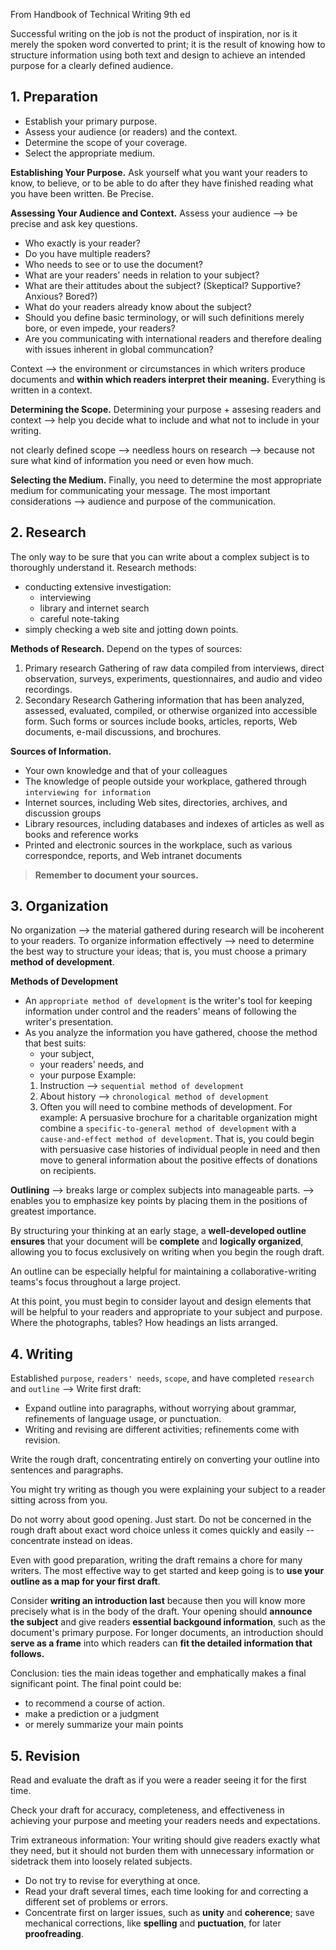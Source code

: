 From Handbook of Technical Writing 9th ed

Successful writing on the job is not the product of inspiration, nor is it merely the spoken word converted to print; it is the result of knowing how to structure information using both text and design to achieve an intended purpose for a clearly defined audience.

## 1. Preparation
   - Establish your primary purpose.
   - Assess your audience (or readers) and the context.
   - Determine the scope of your coverage.
   - Select the appropriate medium.
     
  **Establishing Your Purpose.** Ask yourself what you want your readers to know, to believe, or to be able to do after they have finished reading what you have been written. Be Precise.
  
  **Assessing Your Audience and Context.** 
  Assess your audience --> be precise and ask key questions.
  - Who exactly is your reader?
  - Do you have multiple readers?
  - Who needs to see or to use the document?
  - What are your readers' needs in relation to your subject?
  - What are their attitudes about the subject? (Skeptical? Supportive? Anxious? Bored?)
  - What do your readers already know about the subject?
  - Should you define basic terminology, or will such definitions merely bore, or even impede, your readers?
  - Are you communicating with international readers and therefore dealing with issues inherent in global communcation?
  
  Context --> the environment or circumstances in which writers produce documents and **within which readers interpret their meaning.** Everything is written in a context.

**Determining the Scope.**
Determining your purpose + assesing readers and context
--> help you decide what to include and what not to include in your writing.

not clearly defined scope --> needless hours on research -->  because not sure what kind of information you need or even how much.

**Selecting the Medium.**
Finally, you need to determine the most appropriate medium for communicating your message.
The most important considerations --> audience and purpose of the communication.

## 2. Research
The only way to be sure that you can write about a complex subject is to thoroughly understand it.
Research methods:
- conducting extensive investigation:
	- interviewing
	- library and internet search
	- careful note-taking
- simply checking a web site and jotting down points.

**Methods of Research.**
Depend on the types of sources:
1. Primary research
   Gathering of raw data compiled from interviews, direct observation, surveys, experiments, questionnaires, and audio and video recordings.
2. Secondary Research
   Gathering information that has been analyzed, assessed, evaluated, compiled, or otherwise organized into accessible form. Such forms or sources include books, articles, reports, Web documents, e-mail discussions, and brochures.

**Sources of Information.**
- Your own knowledge and that of your colleagues
- The knowledge of people outside your workplace, gathered through `interviewing for information`
- Internet sources, including Web sites, directories, archives, and discussion groups
- Library resources, including databases and indexes of articles as well as books and reference works
- Printed and electronic sources in the workplace, such as various correspondce, reports, and Web intranet documents

> **Remember to document your sources.**

## 3. Organization
No organization --> the material gathered during research will be incoherent to your readers.
To organize information effectively --> need to determine the best way to structure your ideas; that is, you must choose a primary **method of development**.

**Methods of Development**
- An `appropriate method of development` is the writer's tool for keeping information under control and the readers' means of following the writer's presentation.
- As you analyze the information you have gathered, choose the method that best suits:
	- your subject,
	- your readers' needs, and
	- your purpose
	Example:
	1. Instruction --> `sequential method of development`
	2. About history --> `chronological method of development`
	3. Often you will need to combine methods of development.
	   For example: A persuasive brochure for a charitable organization might combine a `specific-to-general method of development` with a `cause-and-effect method of development`. That is, you could begin with persuasive case histories of individual people in need and then move to general information about the positive effects of donations on recipients.

**Outlining**
--> breaks large or complex subjects into manageable parts.
--> enables you to emphasize key points by placing them in the positions of greatest importance.

By structuring your thinking at an early stage, a **well-developed outline ensures** that your document will be **complete** and **logically organized**, allowing you to focus exclusively on writing when you begin the rough draft.

An outline can be especially helpful for maintaining a collaborative-writing teams's focus throughout a large project.

At this point, you must begin to consider layout and design elements that will be helpful to your readers and appropriate to your subject and purpose. Where the photographs, tables? How headings an lists arranged.

## 4. Writing
Established `purpose`, `readers' needs`, `scope`, and have completed `research` and `outline` --> Write first draft:
- Expand outline into paragraphs, without worrying about grammar, refinements of language usage, or punctuation.
- Writing and revising are different activities; refinements come with revision.

Write the rough draft, concentrating entirely on converting your outline into sentences and paragraphs.

You might try writing as though you were explaining your subject to a reader sitting across from you.

Do not worry about good opening. Just start.
Do not be concerned in the rough draft about exact word choice unless it comes quickly and easily -- concentrate instead on ideas.

Even with good preparation, writing the draft remains a chore for many writers. The most effective way to get started and keep going is to **use your outline as a map for your first draft**.

Consider **writing an introduction last** because then you will know more precisely what is in the body of the draft. Your opening should **announce the subject** and give readers **essential backgound information**, such as the document's primary purpose. For longer documents, an introduction should **serve as a frame** into which readers can **fit the detailed information that follows.**

Conclusion: ties the main ideas together and emphatically makes a final significant point.
The final point could be:
- to recommend a course of action.
- make a prediction or a judgment
- or merely summarize your main points

## 5. Revision
Read and evaluate the draft as if you were a reader seeing it for the first time.

Check your draft for accuracy, completeness, and effectiveness in achieving your purpose and meeting your readers needs and expectations.

Trim extraneous information: Your writing should give readers exactly what they need, but it should not burden them with unnecessary information or sidetrack them into loosely related subjects.

- Do not try to revise for everything at once.
- Read your draft several times, each time looking for and correcting a different set of problems or errors.
- Concentrate first on larger issues, such as **unity** and **coherence**;
  save mechanical corrections, like **spelling** and **puctuation**, for later **proofreading**.